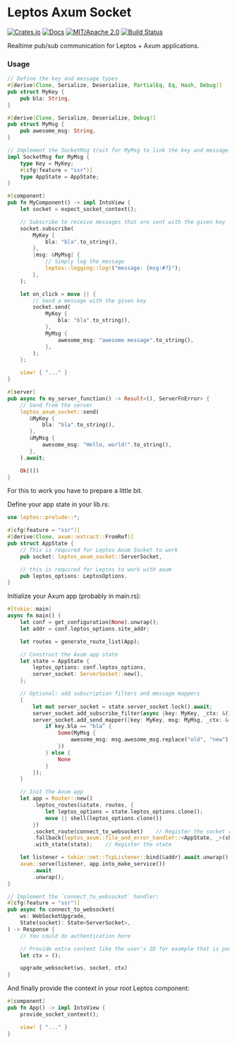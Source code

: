 # Leptos Axum Socket

[![Crates.io](https://img.shields.io/crates/v/leptos-axum-socket.svg)](https://crates.io/crates/leptos-axum-socket)
[![Docs](https://docs.rs/leptos-axum-socket/badge.svg)](https://docs.rs/leptos-axum-socket/)
[![MIT/Apache 2.0](https://img.shields.io/badge/license-MIT%2FApache-blue.svg)](https://github.com/synphonyte/leptos-axum-socket#license)
[![Build Status](https://github.com/synphonyte/leptos-axum-socket/actions/workflows/cd.yml/badge.svg)](https://github.com/synphonyte/leptos-axum-socket/actions/workflows/cd.yml)

<!-- cargo-rdme start -->

Realtime pub/sub communication for Leptos + Axum applications.

### Usage

```rust
// Define the key and message types
#[derive(Clone, Serialize, Deserialize, PartialEq, Eq, Hash, Debug)]
pub struct MyKey {
    pub bla: String,
}

#[derive(Clone, Serialize, Deserialize, Debug)]
pub struct MyMsg {
    pub awesome_msg: String,
}

// Implement the SocketMsg trait for MyMsg to link the key and message types
impl SocketMsg for MyMsg {
    type Key = MyKey;
    #[cfg(feature = "ssr")]
    type AppState = AppState;
}

#[component]
pub fn MyComponent() -> impl IntoView {
    let socket = expect_socket_context();

    // Subscribe to receive messages that are sent with the given key
    socket.subscribe(
        MyKey {
            bla: "bla".to_string(),
        },
        |msg: &MyMsg| {
            // Simply log the message
            leptos::logging::log!("message: {msg:#?}");
        },
    );

    let on_click = move || {
        // Send a message with the given key
        socket.send(
            MyKey {
                bla: "bla".to_string(),
            },
            MyMsg {
                awesome_msg: "awesome message".to_string(),
            },
        );
    };

    view! { "..." }
}

#[server]
pub async fn my_server_function() -> Result<(), ServerFnError> {
    // Send from the server
    leptos_axum_socket::send(
       &MyKey {
           bla: "bla".to_string(),
       },
       &MyMsg {
           awesome_msg: "Hello, world!".to_string(),
       },
    ).await;

    Ok(())
}
```

For this to work you have to prepare a little bit.

Define your app state in your lib.rs:

```rust
use leptos::prelude::*;

#[cfg(feature = "ssr")]
#[derive(Clone, axum::extract::FromRef)]
pub struct AppState {
    // This is required for Leptos Axum Socket to work
    pub socket: leptos_axum_socket::ServerSocket,

    // this is required for Leptos to work with axum
    pub leptos_options: LeptosOptions,
}
```

Initialize your Axum app (probably in main.rs):

```rust
#[tokio::main]
async fn main() {
    let conf = get_configuration(None).unwrap();
    let addr = conf.leptos_options.site_addr;

    let routes = generate_route_list(App);

    // Construct the Axum app state
    let state = AppState {
        leptos_options: conf.leptos_options,
        server_socket: ServerSocket::new(),
    };

    // Optional: add subscription filters and message mappers
    {
        let mut server_socket = state.server_socket.lock().await;
        server_socket.add_subscribe_filter(async |key: MyKey, _ctx: &()| { key.bla == "bla" });
        server_socket.add_send_mapper(|key: MyKey, msg: MyMsg, _ctx: &()| {
            if key.bla == "bla" {
                Some(MyMsg {
                    awesome_msg: msg.awesome_msg.replace("old", "new"),
                })
            } else {
                None
            }
        });
    }

    // Init the Axum app
    let app = Router::new()
        .leptos_routes(&state, routes, {
            let leptos_options = state.leptos_options.clone();
            move || shell(leptos_options.clone())
        })
        .socket_route(connect_to_websocket)    // Register the socket route (implementation below)
        .fallback(leptos_axum::file_and_error_handler::<AppState, _>(shell))
        .with_state(state);    // Register the state

    let listener = tokio::net::TcpListener::bind(&addr).await.unwrap();
    axum::serve(listener, app.into_make_service())
        .await
        .unwrap();
}

// Implement the `connect_to_websocket` handler:
#[cfg(feature = "ssr")]
pub async fn connect_to_websocket(
    ws: WebSocketUpgrade,
    State(socket): State<ServerSocket>,
) -> Response {
    // You could do authentication here

    // Provide extra context like the user's ID for example that is passed to the permission filters
    let ctx = ();

    upgrade_websocket(ws, socket, ctx)
}
```

And finally provide the context in your root Leptos component:

```rust
#[component]
pub fn App() -> impl IntoView {
    provide_socket_context();

    view! { "..." }
}
```

<!-- cargo-rdme end -->
